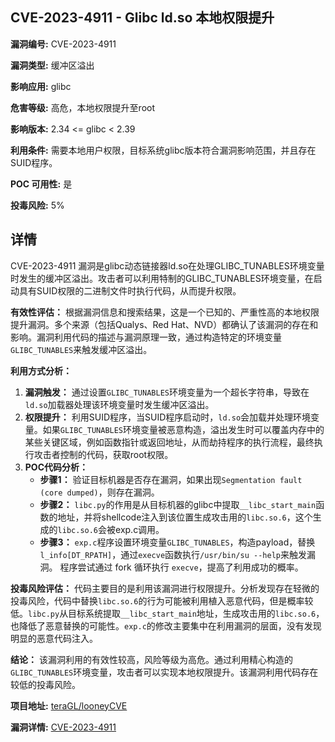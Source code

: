 ## CVE-2023-4911 - Glibc ld.so 本地权限提升

**漏洞编号:** CVE-2023-4911

**漏洞类型:** 缓冲区溢出

**影响应用:** glibc

**危害等级:** 高危，本地权限提升至root

**影响版本:** 2.34 <= glibc < 2.39

**利用条件:** 需要本地用户权限，目标系统glibc版本符合漏洞影响范围，并且存在SUID程序。

**POC 可用性:** 是

**投毒风险:** 5%

## 详情

CVE-2023-4911 漏洞是glibc动态链接器ld.so在处理GLIBC_TUNABLES环境变量时发生的缓冲区溢出。攻击者可以利用特制的GLIBC_TUNABLES环境变量，在启动具有SUID权限的二进制文件时执行代码，从而提升权限。 

**有效性评估：**
根据漏洞信息和搜索结果，这是一个已知的、严重性高的本地权限提升漏洞。多个来源（包括Qualys、Red Hat、NVD）都确认了该漏洞的存在和影响。漏洞利用代码的描述与漏洞原理一致，通过构造特定的环境变量`GLIBC_TUNABLES`来触发缓冲区溢出。

**利用方式分析：**
1.  **漏洞触发：**  通过设置`GLIBC_TUNABLES`环境变量为一个超长字符串，导致在`ld.so`加载器处理该环境变量时发生缓冲区溢出。
2.  **权限提升：**  利用SUID程序，当SUID程序启动时，`ld.so`会加载并处理环境变量。如果`GLIBC_TUNABLES`环境变量被恶意构造，溢出发生时可以覆盖内存中的某些关键区域，例如函数指针或返回地址，从而劫持程序的执行流程，最终执行攻击者控制的代码，获取root权限。
3.  **POC代码分析：**
    *   **步骤1：** 验证目标机器是否存在漏洞，如果出现`Segmentation fault (core dumped)`，则存在漏洞。
    *   **步骤2：** `libc.py`的作用是从目标机器的glibc中提取`__libc_start_main`函数的地址，并将shellcode注入到该位置生成攻击用的`libc.so.6`，这个生成的`libc.so.6`会被exp.c调用。
    *   **步骤3：** `exp.c`程序设置环境变量`GLIBC_TUNABLES`，构造payload，替换`l_info[DT_RPATH]`，通过`execve`函数执行`/usr/bin/su --help`来触发漏洞。 程序尝试通过 fork 循环执行 `execve`，提高了利用成功的概率。

**投毒风险评估：**
代码主要目的是利用该漏洞进行权限提升。分析发现存在轻微的投毒风险，代码中替换`libc.so.6`的行为可能被利用植入恶意代码，但是概率较低。`libc.py`从目标系统提取`__libc_start_main`地址，生成攻击用的`libc.so.6`，也降低了恶意替换的可能性。`exp.c`的修改主要集中在利用漏洞的层面，没有发现明显的恶意代码注入。

**结论：**
该漏洞利用的有效性较高，风险等级为高危。通过利用精心构造的`GLIBC_TUNABLES`环境变量，攻击者可以实现本地权限提升。该漏洞利用代码存在较低的投毒风险。

**项目地址:** [teraGL/looneyCVE](https://github.com/teraGL/looneyCVE)

**漏洞详情:** [CVE-2023-4911](https://nvd.nist.gov/vuln/detail/CVE-2023-4911)
